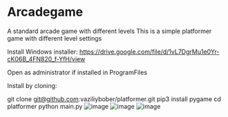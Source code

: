 # Arcadegame
A standard arcade game with different levels
This is a simple platformer game with different level settings

Install
Windows installer: https://drive.google.com/file/d/1vL7DgrMu1e0Yr-cK06B_4FN820_f-YfH/view

Open as administrator if installed in ProgramFiles

Install by cloning:

git clone git@github.com:vaziliybober/platformer.git
pip3 install pygame
cd platformer
python main.py
![image](https://user-images.githubusercontent.com/72707968/181632753-3b0be211-3345-4296-b545-72966c9fcdba.png)
![image](https://user-images.githubusercontent.com/72707968/181632794-d822c856-b0e9-4aaf-b8cd-a9ec7703843b.png)
![image](https://user-images.githubusercontent.com/72707968/181632845-bb4177a6-661d-48ad-8ff0-e78be6a728ba.png)
